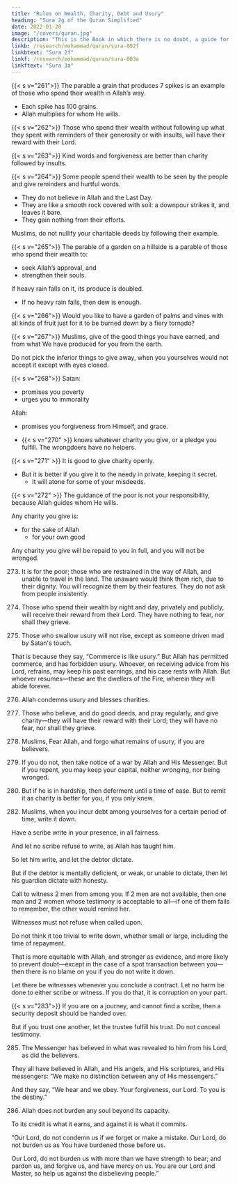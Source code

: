 ```yaml
---
title: "Rules on Wealth, Charity, Debt and Usury"
heading: "Sura 2g of the Quran Simplified"
date: 2022-01-20
image: "/covers/quran.jpg"
description: "This is the Book in which there is no doubt, a guide for the righteous."
linkb: /research/mohammad/quran/sura-002f
linkbtext: "Sura 2f"
linkf: /research/mohammad/quran/sura-003a
linkftext: "Sura 3a"
---
```



{{< s v="261">}} The parable a grain that produces 7 spikes is an example of those who spend their wealth in Allah’s way. 
- Each spike has 100 grains. 
- Allah multiplies for whom He wills.

{{< s v="262">}} Those who spend their wealth without following up what they spent with reminders of their generosity or with insults, will have their reward with their Lord. 
<!-- - They have nothing to fear, nor shall they grieve. -->

{{< s v="263">}} Kind words and forgiveness are better than charity followed by insults. 

{{< s v="264">}} Some people spend their wealth to be seen by the people and give reminders and hurtful words. 
- They do not believe in Allah and the Last Day. 
- They are like a smooth rock covered with soil: a downpour strikes it, and leaves it bare. 
- They gain nothing from their efforts. 

Muslims, do not nullify your charitable deeds by following their example. 

{{< s v="265">}} The parable of a garden on a hillside is a parable of those who spend their wealth to:
- seek Allah’s approval, and
- strengthen their souls. 

If heavy rain falls on it, its produce is doubled. 
- If no heavy rain falls, then dew is enough.

{{< s v="266">}} Would you like to have a garden of palms and vines with all kinds of fruit just for it to be burned down by a fiery tornado? <!--  in it for him, and old age has stricken him, and he has weak children—then a tornado with fire batters it, and it burns down? --> <!-- Thus Allah makes clear the signs for you, so that you may reflect. -->


{{< s v="267">}} Muslims, give of the good things you have earned, and from what We have produced for you from the earth. 

Do not pick the inferior things to give away, when you yourselves would not accept it except with eyes closed.

{{< s v="268">}} Satan:
- promises you poverty
- urges you to immorality

Allah:
- promises you forgiveness from Himself, and grace. 
<!-- - 269. gives wisdom to whomever He wills.  -->
<!-- Whoever is given wisdom has been given much good. But none pays heed except those with insight. -->
- {{< s v="270" >}} knows whatever charity you give, or a pledge you fulfill. The wrongdoers have no helpers.


{{< s v="271" >}} It is good to give charity openly.
- But it is better if you give it to the needy in private, keeping it secret. 
  - It will atone for some of your misdeeds.

{{< s v="272" >}} The guidance of the poor is not your responsibility, because Allah guides whom He wills. 

Any charity you give is:
- for the sake of Allah
  - for your own good

Any charity you give will be repaid to you in full, and you will not be wronged.


273. It is for the poor; those who are restrained in the way of Allah, and unable to travel in
the land. The unaware would think them rich, due to their dignity. You will recognize
them by their features. They do not ask from people insistently.


274. Those who spend their wealth by night and day, privately and publicly, will receive their reward from their Lord. They have nothing to fear, nor shall they grieve.

275. Those who swallow usury will not rise, except as someone driven mad by Satan's touch.

That is because they say, “Commerce is like usury.” But Allah has permitted commerce, and has forbidden usury. Whoever, on receiving advice from his Lord, refrains, may keep his past earnings, and his case rests with Allah. But whoever resumes—these are the dwellers of the Fire, wherein they will abide
forever.

276. Allah condemns usury and blesses charities. <!-- Allah does not love any sinful ingrate. -->

277. Those who believe, and do good deeds, and pray regularly, and give charity—they
will have their reward with their Lord; they will have no fear, nor shall they grieve.

278. Muslims,  Fear Allah, and forgo what remains of usury, if you are believers.

279. If you do not, then take notice of a war by Allah and His Messenger. But if you repent,
you may keep your capital, neither wronging, nor being wronged.

280. But if he is in hardship, then deferment until a time of ease. But to remit it as charity
is better for you, if you only knew.

<!-- 281. And guard yourselves against a Day when you will be returned to Allah; then each soul
will be rewarded fully for what it has earned, and they will not be wronged. -->

282. Muslims, when you incur debt among yourselves for a certain period of time, write it down.

Have a scribe write in your presence, in all fairness. 

And let no scribe refuse to write, as Allah has taught him. 

So let him write, and let the debtor dictate.<!--  And let him fear Allah, his Lord, and diminish nothing from it. --> 

But if the debtor is mentally deficient, or weak, or unable to dictate, then let his guardian dictate with honesty.

Call to witness 2 men from among you. If 2 men are not available, then one man and 2 women whose testimony is acceptable to all—if one of them fails to remember, the other would remind her. 

Witnesses must not refuse when called upon.

Do not think it too trivial to write down, whether small or large, including the time of repayment. 

That is more equitable with Allah, and stronger as evidence, and more likely to prevent doubt—except in the case of a spot
transaction between you—then there is no blame on you if you do not write it down. 

Let there be witnesses whenever you conclude a contract. Let no harm be done to either scribe or witness. If you do that, it is corruption on your part. 

{{< s v="283">}} If you are on a journey, and cannot find a scribe, then a security deposit should be handed over. 

But if you trust one another, let the trustee fulfill his trust. <!-- , and let him fear Allah, his Lord. -->Do not conceal testimony. 

<!-- Whoever conceals it is sinner at heart. Allah is aware of what you do. -->

<!-- {{< s v="284">}} To Allah belongs everything in the heavens and the earth. Whether you reveal what is
within yourselves, or conceal it, Allah will call you to account for it.  -->


285. The Messenger has believed in what was revealed to him from his Lord, as did the believers. 

They all have believed in Allah, and His angels, and His scriptures, and His messengers: “We make no distinction between any of His messengers.” 

And they say, “We hear and we obey. Your forgiveness, our Lord. To you is the destiny.”

286. Allah does not burden any soul beyond its capacity. 

To its credit is what it earns, and against it is what it commits. 

“Our Lord, do not condemn us if we forget or make a mistake. Our Lord, do not burden us as You have burdened those before us. 

Our Lord, do not burden us with more than we have strength to bear; and pardon us, and forgive us, and have mercy on us. You are our Lord and Master, so help us against the disbelieving people.”